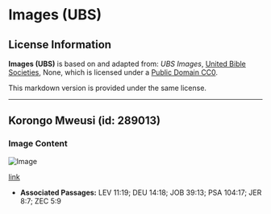 # Images (UBS)

## License Information

**Images (UBS)** is based on and adapted from: _UBS Images_, [United Bible Societies](https://unitedbiblesocieties.org/), None, which is licensed under a [Public Domain CC0](https://creativecommons.org/public-domain/cc0/).

This markdown version is provided under the same license.



--------------------------------

## Korongo Mweusi (id: 289013)

### Image Content

![Image](https://cdn.aquifer.bible/aquifer-content/resources/Media/WEB-0075_black_stork.jpg)

[link](https://cdn.aquifer.bible/aquifer-content/resources/Media/WEB-0075_black_stork.jpg)

* **Associated Passages:** LEV 11:19; DEU 14:18; JOB 39:13; PSA 104:17; JER 8:7; ZEC 5:9

